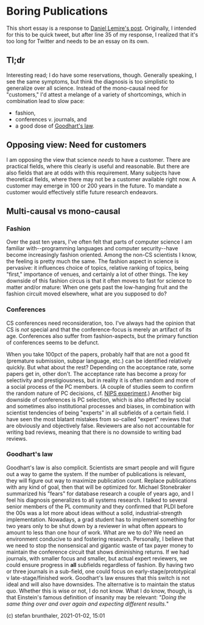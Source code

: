 # Boring Publications

This short essay is a response to [Daniel Lemire's post](https://lemire.me/blog/2021/01/01/peer-reviewed-papers-are-getting-increasingly-boring/). 
Originally, I intended for this to be quick tweet, but after line 35 of my response, I realized that it's too long for Twitter and needs to be an essay on its own.

## Tl;dr
Interesting read; I do have some reservations, though. Generally speaking, I see the same symptoms, but think the diagnosis is too simplistic to generalize over all science. 
Instead of the mono-causal need for "customers," I'd attest a melange of a variety of shortcomings, which in combination lead to slow pace: 
- fashion, 
- conferences v. journals, and 
- a good dose of [Goodhart's law](https://en.wikipedia.org/wiki/Goodhart%27s_law).

## Opposing view: Need for customers
I am opposing the view that science *needs* to have a customer. There are practical fields, where this clearly is useful and reasonable.
But there are also fields that are at odds with this requirement. Many subjects have theoretical fields, where there may not be a customer available right now. 
A customer may emerge in 100 or 200 years in the future. To mandate a customer would effectively stifle future research endeavors.

## Multi-causal vs mono-causal

### Fashion
Over the past ten years, I've often felt that parts of computer science I am familiar with--programming languages and computer security--have become increasingly fashion oriented.
Among the non-CS scientists I know, the feeling is pretty much the same.
The fashion aspect in science is pervasive: it influences choice of topics, relative ranking of topics, being "first," importance of venues, and certainly a lot of other things. 
The key downside of this fashion circus is that it often moves to fast for science to matter and/or mature: When one gets past the low-hanging fruit and the fashion circuit moved elsewhere, what are you supposed to do?

### Conferences
CS conferences need reconsideration, too. 
I've always had the opinion that CS is *not* special and that the conference-focus is merely an artifact of its age. 
Conferences also suffer from fashion-aspects, but the primary function of conferences seems to be defunct. 

When you take 100pct of the papers, probably half that are not a good fit (premature submission, subpar language, etc.) can be identified relatively quickly. 
But what about the rest? Depending on the acceptance rate, some papers get in, other don't. 
The acceptance rate has become a proxy for selectivity and prestigiousness, but in reality it is often random and more of a social process of the PC members. 
(A couple of studies seem to confirm the random nature of PC decisions, cf. [NIPS experiment](http://blog.mrtz.org/2014/12/15/the-nips-experiment.html).)
Another big downside of conferences is PC selection, which is also affected by social and sometimes also institutional processes and biases, in combination with scientist tendencies of being "experts" in all subfields of a certain field. 
I have seen the most blatant mistakes from so-called "expert" reviews that are obviously and objectively false. Reviewers are also not accountable for writing bad reviews, meaning that there is no downside to writing bad reviews.

### Goodhart's law
Goodhart's law is also complicit. Scientists are smart people and will figure out a way to game the system. If the number of publications is relevant, they will figure out way to maximize publication count. Replace publications with any kind of goal, then that will be optimized for.
Michael Stonebraker summarized his "fears" for database research a couple of years ago, and I feel his diagnosis generalizes to all systems research. 
I talked to several senior members of the PL community and they confirmed that PLDI before the 00s was a lot more about ideas without a solid, industrial-strength implementation. 
Nowadays, a grad student has to implement something for two years only to be shut down by a reviewer in what often appears to amount to less than one hour of work.
What are we to do? We need an environment conducive to and fostering research. Personally, I believe that we need to stop the nonsensical and gigantic waste of tax payer money to maintain the conference circuit that shows diminishing returns. 
If we had journals, with smaller focus and smaller, but actual expert reviewers, we could ensure progress in **all** subfields regardless of fashion. 
By having two or three journals in a sub-field, one could focus on early-stage/prototypical v late-stage/finished work.
Goodhart's law ensures that this switch is not ideal and will also have downsides. The alternative is to maintain the status quo.
Whether this is wise or not, I do not know. What I do know, though, is that Einstein's famous definition of insanity may be relevant:
"*Doing the same thing over and over again and expecting different results.*" 


(c) stefan brunthaler, 2021-01-02, 15:01